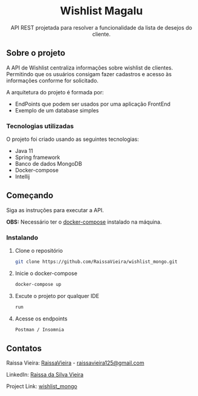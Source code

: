<!-- PROJECT LOGO -->
<br />
<p align="center">
  <h1 align="center">Wishlist Magalu </h1>

  <p align="center">
    API REST projetada para resolver a funcionalidade da lista de desejos do cliente.
    <br />
  </p>
</p>


<!-- ABOUT THE PROJECT -->
## Sobre o projeto

A API de Wishlist centraliza informações sobre wishlist de clientes. Permitindo que os usuários consigam fazer cadastros e acesso às informações conforme for solicitado.


A arquitetura do projeto é formada por:
* EndPoints que podem ser usados por uma aplicação FrontEnd
* Exemplo de um database simples

### Tecnologias utilizadas

O projeto foi criado usando as seguintes tecnologias:
* Java 11
* Spring framework
* Banco de dados MongoDB
* Docker-compose
* Intellij


<!-- GETTING STARTED -->
## Começando

Siga as instruções para executar a API.

**OBS:** Necessário ter o [docker-compose](https://docs.docker.com/compose/install/) instalado na máquina.

### Instalando

1. Clone o repositório
   ```sh
   git clone https://github.com/RaissaVieira/wishlist_mongo.git
   ```
2. Inicie o docker-compose
   ```sh
   docker-compose up
   ```
3. Excute o projeto por qualquer IDE
   ```sh
   run
   ```
4. Acesse os endpoints
   ```sh
   Postman / Insomnia 
   ```

<!-- CONTACT -->
## Contatos

Raissa Vieira: [RaissaVieira](https://github.com/RaissaVieira) - raissavieira125@gmail.com

LinkedIn: [Raissa da Silva Vieira](http://linkedin.com/in/raissa-vieira-engenharia)

Project Link: [wishlist_mongo](https://github.com/RaissaVieira/wishlist_mongo)
